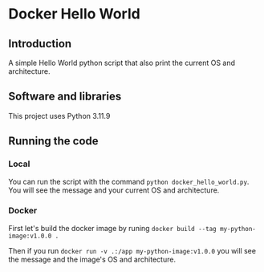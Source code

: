 # Docker Hello World

## Introduction

A simple Hello World python script that also print the current OS and architecture.

## Software and libraries

This project uses Python 3.11.9

## Running the code

### Local

You can run the script with the command `python docker_hello_world.py`. You will see the message and your current OS and architecture.

### Docker

First let's build the docker image by runing `docker build --tag my-python-image:v1.0.0 .`

Then if you run `docker run -v .:/app my-python-image:v1.0.0` you will see the message and the image's OS and architecture.
